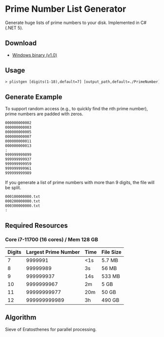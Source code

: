 # Prime Number List Generator

Generate huge lists of prime numbers to your disk.
Implemented in C# (.NET 5).

## Download

- [Windows binary (v1.0)](https://github.com/ksasao/PrimeNumberListGen/releases/download/v1.0/PListGen_v1.0.zip)
  
## Usage

```txt
> plistgen [digits(1-18),default=7] [output_path,default=./PrimeNumber]
```

## Generate Example

To support random access (e.g., to quickly find the nth prime number), prime numbers are padded with zeros.


```txt
000000000002
000000000003
000000000005
000000000007
000000000011
000000000013
:
999999999899
999999999937
999999999959
999999999961
999999999989
```

If you generate a list of prime numbers with more than 9 digits, the file will be split.

```txt
000100000000.txt
000200000000.txt
000300000000.txt
:
```

## Required Resources

### Core i7-11700 (16 cores) / Mem 128 GB

| Digits | Largest Prime Number | Time | File Size |
| --- | --- | --- | --- |
| 7|     9999991| <1s |5.7 MB|
| 8|    99999989|   3s| 56 MB|
| 9|   999999937|  14s|533 MB|
|10|  9999999967|   2m|  5 GB|
|11| 99999999977|  20m| 50 GB|
|12|999999999989|   3h|490 GB|

## Algorithm

Sieve of Eratosthenes for parallel processing.

